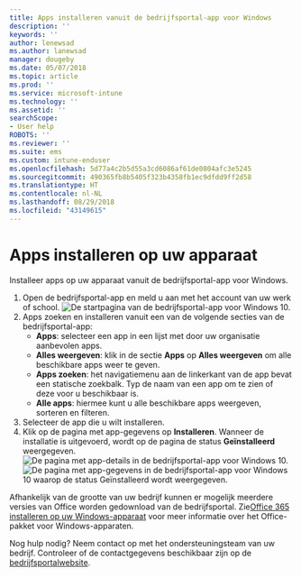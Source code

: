 ```yaml
---
title: Apps installeren vanuit de bedrijfsportal-app voor Windows
description: ''
keywords: ''
author: lenewsad
ms.author: lanewsad
manager: dougeby
ms.date: 05/07/2018
ms.topic: article
ms.prod: ''
ms.service: microsoft-intune
ms.technology: ''
ms.assetid: ''
searchScope:
- User help
ROBOTS: ''
ms.reviewer: ''
ms.suite: ems
ms.custom: intune-enduser
ms.openlocfilehash: 5d77a4c2b5d55a3cd6086af61de0804afc3e5245
ms.sourcegitcommit: 490365fb8b5405f323b4358fb1ec9dfdd9ff2d58
ms.translationtype: HT
ms.contentlocale: nl-NL
ms.lasthandoff: 08/29/2018
ms.locfileid: "43149615"
---
```

# <a name="install-apps-on-your-device"></a>Apps installeren op uw apparaat
Installeer apps op uw apparaat vanuit de bedrijfsportal-app voor Windows.

1. Open de bedrijfsportal-app en meld u aan met het account van uw werk of school.
![De startpagina van de bedrijfsportal-app voor Windows 10.](./media/RS1_AppDetailsPage_Installed_03.png)
2. Apps zoeken en installeren vanuit een van de volgende secties van de bedrijfsportal-app:
    * **Apps**: selecteer een app in een lijst met door uw organisatie aanbevolen apps. 
    * **Alles weergeven**: klik in de sectie **Apps** op **Alles weergeven** om alle beschikbare apps weer te geven.
    * **Apps zoeken**: het navigatiemenu aan de linkerkant van de app bevat een statische zoekbalk. Typ de naam van een app om te zien of deze voor u beschikbaar is.
    * **Alle apps**: hiermee kunt u alle beschikbare apps weergeven, sorteren en filteren.
3. Selecteer de app die u wilt installeren.
4. Klik op de pagina met app-gegevens op **Installeren**. Wanneer de installatie is uitgevoerd, wordt op de pagina de status **Geïnstalleerd** weergegeven.
![De pagina met app-details in de bedrijfsportal-app voor Windows 10.](./media/RS1_AppDetailsPage_Installed_02.png)  
![De pagina met app-gegevens in de bedrijfsportal-app voor Windows 10 waarop de status Geïnstalleerd wordt weergegeven.](./media/RS1_AppDetailsPage_Installed_01.png)    

 Afhankelijk van de grootte van uw bedrijf kunnen er mogelijk meerdere versies van Office worden gedownload van de bedrijfsportal. Zie[Office 365 installeren op uw Windows-apparaat](./install-office-windows.md) voor meer informatie over het Office-pakket voor Windows-apparaten.

Nog hulp nodig? Neem contact op met het ondersteuningsteam van uw bedrijf. Controleer of de contactgegevens beschikbaar zijn op de [bedrijfsportalwebsite](https://go.microsoft.com/fwlink/?linkid=2010980).

